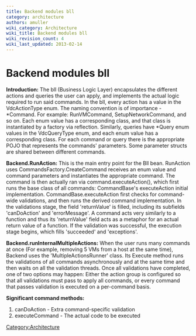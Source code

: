 ```yaml
---
title: Backend modules bll
category: architecture
authors: amuller
wiki_category: Architecture
wiki_title: Backend modules bll
wiki_revision_count: 4
wiki_last_updated: 2013-02-14
---
```


# Backend modules bll

**Introduction:** The bll (Business Logic Layer) encapsulates the different actions and queries the user can apply, and implements the actual logic required to run said commands. In the bll, every action has a value in the VdcActionType enum. The naming convention is of importance - \*Command. For example: RunVMCommand, SetupNetworkCommand, and so on. Each enum value has a corresponding class, and that class is instantiated by a factory via reflection. Similarly, queries have \*Query enum values in the VdcQueryType enum, and each enum value has a corresponding class. For each command or query there is the appropriate POJO that represents the commands' parameters. Some parameter structs are shared between different commands.

**Backend.RunAction:** This is the main entry point for the Bll bean. RunAction uses CommandsFactory.CreateCommand receives an enum value and command parameters and instantiates the appropriate command. The command is then actually ran via command.executeAction(), which first runs the base class of all commands: CommandBase's executeAction initial implementation. CommandBase.executeAction first checks for command-wide validations, and then runs the derived command implementation. In the validations stage, the field 'returnValue' is filled, including its subfields 'canDoAction' and 'errorMessage'. A command acts very similarly to a function and thus its 'returnValue' field acts as a metaphor for an actual return value of a function. If the validation was successful, the execution stage begins, which fills 'succeeded' and 'exceptions'.

**Backend.runInternalMultipleActions:** When the user runs many commands at once (For example, removing 5 VMs from a host at the same time), Backend uses the 'MultipleActionsRunner' class. Its Execute method runs the validations of all commands asynchronously and at the same time and then waits on all the validation threads. Once all validations have completed, one of two options may happen: Either the action group is configured so that all validations must pass to apply all commands, or every command that passes validation is executed on a per-command basis.

**Significant command methods:**

1.  canDoAction - Extra command-specific validation
2.  executeCommand - The actual code to be executed

<Category:Architecture>
